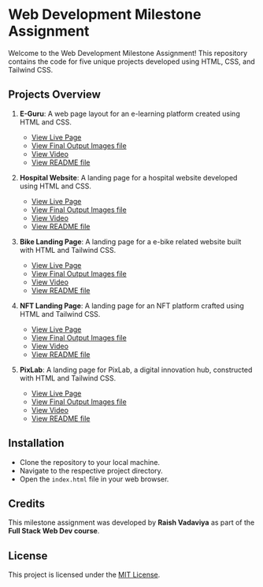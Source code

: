 # Web Development Milestone Assignment

Welcome to the Web Development Milestone Assignment! This repository contains the code for five unique projects developed using HTML, CSS, and Tailwind CSS.

## Projects Overview

1. **E-Guru**: A web page layout for an e-learning platform created using HTML and CSS.
    - [View Live Page](https://e-guru-l-p.netlify.app/)
    - [View Final Output Images file](https://github.com/Raish10100/Milestone-exam-repository/blob/master/project%201/E%20GURU%20Web%20page/Final%20Output%20Images.md)
    - [View Video](https://res.cloudinary.com/deodsnio3/video/upload/v1715400493/Milestone%20Exame%20Assignment/E-GURU_landing_page_qt5cst.mp4)
    - [View README file](https://github.com/Raish10100/Milestone-exam-repository/blob/master/project%201/E%20GURU%20Web%20page/README.md)

2. **Hospital Website**: A landing page for a hospital website developed using HTML and CSS.
    - [View Live Page](https://wockhardt-care-l-p.netlify.app/)
    - [View Final Output Images file](https://github.com/Raish10100/Milestone-exam-repository/blob/master/project%201/E%20GURU%20Web%20page/Final%20Output%20Images.md)
    - [View Video](https://res.cloudinary.com/deodsnio3/video/upload/v1715400562/Milestone%20Exame%20Assignment/Hospital_landing_page_cnkg44.mp4)
    - [View README file](https://github.com/Raish10100/Milestone-exam-repository/blob/master/project%202%20WOCKHARDT%20health%20carelanding%20page/README.md)

3. **Bike Landing Page**: A landing page for a e-bike related website built with HTML and Tailwind CSS.
    - [View Live Page](https://e-bike-l-p.netlify.app)
    - [View Final Output Images file](https://github.com/Raish10100/Milestone-exam-repository/blob/master/project-3%20bike%20landing%20page/Final%20Output%20Images.md)
    - [View Video](https://res.cloudinary.com/deodsnio3/video/upload/v1715400518/Milestone%20Exame%20Assignment/Bike_landing_page_uahn2w.mp4)
    - [View README file](https://github.com/Raish10100/Milestone-exam-repository/blob/master/project-3%20bike%20landing%20page/README.md)

4. **NFT Landing Page**: A landing page for an NFT platform crafted using HTML and Tailwind CSS.
    - [View Live Page](https://nfts-l-p.netlify.app)
    - [View Final Output Images file](https://github.com/Raish10100/Milestone-exam-repository/blob/master/project%20%204%20NFT%20landing%20page/Final%20Output%20Images.md)
    - [View Video](https://res.cloudinary.com/deodsnio3/video/upload/v1715400558/Milestone%20Exame%20Assignment/NFT_landing_page_totkk8.mp4)
    - [View README file](https://github.com/Raish10100/Milestone-exam-repository/blob/master/project%20%204%20NFT%20landing%20page/README.md)

5. **PixLab**: A landing page for PixLab, a digital innovation hub, constructed with HTML and Tailwind CSS.
    - [View Live Page](https://pixelab-l-p.netlify.app)
    - [View Final Output Images file](https://github.com/Raish10100/Milestone-exam-repository/blob/master/project%205%20Pixelab%20Portal%20landing%20page/Final%20Output%20Images.md)
    - [View Video](https://res.cloudinary.com/deodsnio3/video/upload/v1715400562/Milestone%20Exame%20Assignment/Pixelab_landing_page_hz5eed.mp4)
    - [View README file](https://github.com/Raish10100/Milestone-exam-repository/blob/master/project%205%20Pixelab%20Portal%20landing%20page/README.md)


## Installation

   - Clone the repository to your local machine.
   - Navigate to the respective project directory.
   - Open the `index.html` file in your web browser.

## Credits

This milestone assignment was developed by **Raish Vadaviya** as part of the **Full Stack Web Dev course**.


## License

This project is licensed under the [MIT License](https://github.com/Raish10100/Milestone-exam-repository/blob/master/LICENSE).